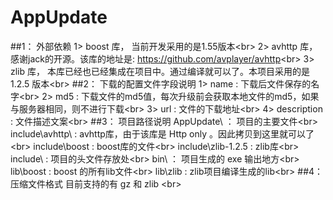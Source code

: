 # AppUpdate
##1： 外部依赖
  1> boost 库， 当前开发采用的是1.55版本<br\>
  2> avhttp 库，感谢jack的开源。该库的地址是: https://github.com/avplayer/avhttp<br\>
  3> zlib 库， 本库已经也已经集成在项目中。通过编译就可以了。本项目采用的是 1.2.5 版本<br\>
##2： 下载的配置文件字段说明
  1> name : 下载后文件保存的名字<br\>
  2> md5 : 下载文件的md5值，每次升级前会获取本地文件的md5，如果与服务器相同，则不进行下载<br\>
  3> url : 文件的下载地址<br\>
  4> description : 文件描述文案<br\>
##3： 项目路径说明
  AppUpdate\ ： 项目的主要文件<br\>
  include\avhttp\ : avhttp库，由于该库是 Http only 。因此拷贝到这里就可以了<br\>
  include\boost : boost库的文件<br\>
  include\zlib-1.2.5 : zlib库<br\>
  include\ :   项目的头文件存放处<br\>
  bin\ ： 项目生成的 exe 输出地方<br\>
  lib\boost : boost 的所有lib文件<br\>
  lib\zlib : zlib项目编译生成的lib<br\>
##4：压缩文件格式
  目前支持的有 gz 和 zlib <br\>
  
  
